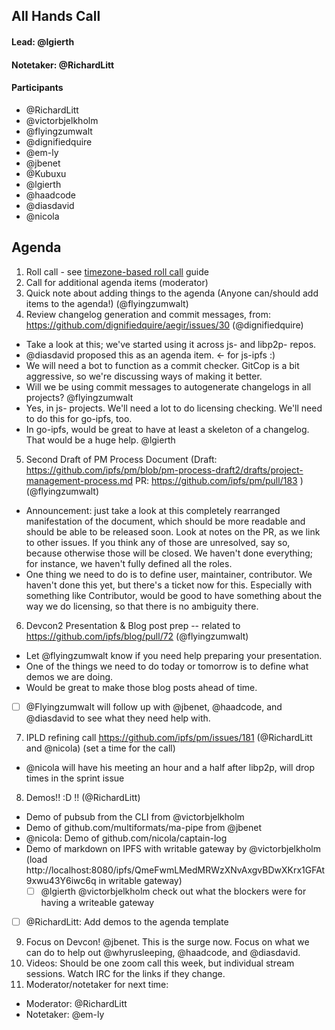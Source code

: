 ## All Hands Call

#### Lead: @lgierth
#### Notetaker: @RichardLitt

#### Participants

- @RichardLitt
- @victorbjelkholm
- @flyingzumwalt
- @dignifiedquire
- @em-ly
- @jbenet
- @Kubuxu
- @lgierth
- @haadcode
- @diasdavid
- @nicola

## Agenda

1. Roll call - see [timezone-based roll call](../admin-guides/timezone-rollcall.md) guide
2. Call for additional agenda items (moderator)
3. Quick note about adding things to the agenda (Anyone can/should add items to the agenda!) (@flyingzumwalt)
4. Review changelog generation and commit messages, from: https://github.com/dignifiedquire/aegir/issues/30 (@dignifiedquire)
 - Take a look at this; we've started using it across js- and libp2p- repos.
  - @diasdavid proposed this as an agenda item. <- for js-ipfs :)
  - We will need a bot to function as a commit checker. GitCop is a bit aggressive, so we're discussing ways of making it better.
  - Will we be using commit messages to autogenerate changelogs in all projects? @flyingzumwalt
- Yes, in js- projects. We'll need a lot to do licensing checking. We'll need to do this for go-ipfs, too.
- In go-ipfs, would be great to have at least a skeleton of a changelog. That would be a huge help. @lgierth 
5. Second Draft of PM Process Document (Draft: https://github.com/ipfs/pm/blob/pm-process-draft2/drafts/project-management-process.md PR: https://github.com/ipfs/pm/pull/183 )  (@flyingzumwalt)
  - Announcement: just take a look at this completely rearranged manifestation of the document, which should be more readable and should be able to be released soon. Look at notes on the PR, as we link to other issues. If you think any of those are unresolved, say so, because otherwise those will be closed. We haven't done everything; for instance, we haven't fully defined all the roles.
  - One thing we need to do is to define user, maintainer, contributor. We haven't done this yet, but there's a ticket now for this. Especially with something like Contributor, would be good to have something about the way we do licensing, so that there is no ambiguity there. 
6. Devcon2 Presentation & Blog post prep -- related to https://github.com/ipfs/blog/pull/72 (@flyingzumwalt)
  - Let @flyingzumwalt know if you need help preparing your presentation. 
  - One of the things we need to do today or tomorrow is to define what demos we are doing.
  - Would be great to make those blog posts ahead of time.
  - [ ] @Flyingzumwalt will follow up with @jbenet, @haadcode, and @diasdavid to see what they need help with.
7. IPLD refining call https://github.com/ipfs/pm/issues/181 (@RichardLitt and @nicola) (set a time for the call)
  - @nicola will have his meeting an hour and a half after libp2p, will drop times in the sprint issue
8. Demos!! :D !! (@RichardLitt)
  - Demo of pubsub from the CLI from @victorbjelkholm
  - Demo of github.com/multiformats/ma-pipe from @jbenet
  - @nicola: Demo of github.com/nicola/captain-log
  - Demo of markdown on IPFS with writable gateway by @victorbjelkholm (load http://localhost:8080/ipfs/QmeFwmLMedMRWzXNvAxgvBDwXKrx1GFAt9xwu43Y6iwc6q in writable gateway)
    - [ ] @lgierth @victorbjelkholm check out what the blockers were for having a writeable gateway
  - [ ] @RichardLitt: Add demos to the agenda template
9. Focus on Devcon! @jbenet. This is the surge now. Focus on what we can do to help out @whyrusleeping, @haadcode, and @diasdavid.
10. Videos: Should be one zoom call this week, but individual stream sessions. Watch IRC for the links if they change.
11. Moderator/notetaker for next time:
 * Moderator: @RichardLitt
 * Notetaker: @em-ly
